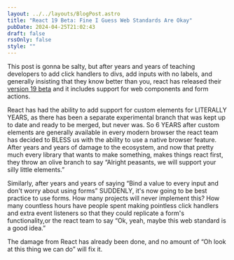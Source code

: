 ```yaml
---
layout: ../../layouts/BlogPost.astro
title: "React 19 Beta: Fine I Guess Web Standards Are Okay"
pubDate: 2024-04-25T21:02:43
draft: false
rssOnly: false
style: ""
---
```

This post is gonna be salty, but after years and years of teaching developers to add click handlers to divs, add inputs with no labels, and generally insisting that they know better than you, react has released their [version 19 beta](https://react.dev/blog/2024/04/25/react-19) and it includes support for web components and form actions. 

React has had the ability to add support for custom elements for LITERALLY YEARS, as there has been a separate experimental branch that was kept up to date and ready to be merged, but never was. So 6 YEARS after custom elements are generally available in every modern browser the react team has decided to BLESS us with the ability to use a native browser feature. After years and years of damage to the ecosystem, and now that pretty much every library that wants to make something, makes things react first, they throw an olive branch to say “Alright peasants, we will support your silly little elements.”

Similarly, after years and years of saying “Bind a value to every input and don't worry about using forms” SUDDENLY, it's now going to be best practice to use forms. How many projects will never implement this? How many countless hours have people spent making pointless click handlers and extra event listeners so that they could replicate a form's functionality,or the react team to say “Ok, yeah, maybe this web standard is a good idea.”

The damage from React has already been done, and no amount of “Oh look at this thing we can do” will fix it.

